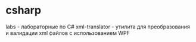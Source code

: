 # csharp
labs - лабораторные по C#
xml-translator - утилита для преобразования и валидации xml файлов c использованием WPF
